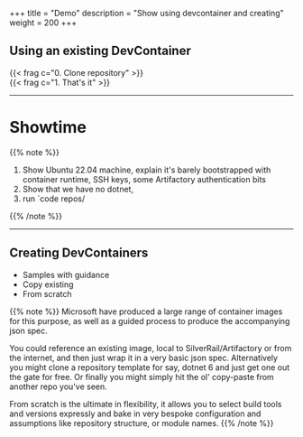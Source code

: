 
+++
title = "Demo"
description = "Show using devcontainer and creating"
weight = 200
+++

## Using an existing DevContainer

{{< frag c="0. Clone repository" >}}
<br>
{{< frag c="1. That's it" >}}

---

# Showtime

{{% note %}}
1. Show Ubuntu 22.04 machine, explain it's barely bootstrapped with container runtime, SSH keys, some Artifactory authentication bits
1. Show that we have no dotnet, 
1. run `code repos/


{{% /note %}}

---

## Creating DevContainers

- Samples with guidance
- Copy existing
- From scratch

{{% note %}}
Microsoft have produced a large range of container images for this purpose, as well as a guided process to produce the accompanying json spec.

You could reference an existing image, local to SilverRail/Artifactory or from the internet, and then just wrap it in a very basic json spec. Alternatively you might clone a repository template for say, dotnet 6 and just get one out the gate for free. Or finally you might simply hit the ol' copy-paste from another repo you've seen.

From scratch is the ultimate in flexibility, it allows you to select build tools and versions expressly and bake in very bespoke configuration and assumptions like repository structure, or module names.
{{% /note %}}
